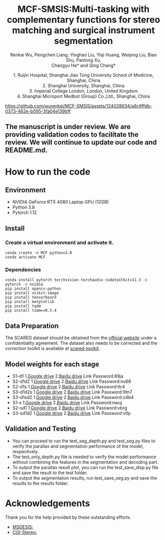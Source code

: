 <p align="center">
  <h1 align="center">MCF-SMSIS:Multi-tasking with complementary
functions for stereo matching and surgical
instrument segmentation</h1>
  <p align="center">
    Renkai Wu, Pengchen Liang, Yinghao Liu, Yiqi Huang, Weiping Liu, 
    Biao Shu, Panlong Xu,</br> Changyu He* and Qing Chang*
  </p>
    <p align="center">
      1. Ruijin Hospital, Shanghai Jiao Tong University School of Medicine, Shanghai, China</br>
      2. Shanghai University, Shanghai, China</br>
      3. Imperial College London, London, United Kingdom</br>
      4. Shanghai Microport Medbot (Group) Co.,Ltd., Shanghai, China</br>
  </p>
</p>


https://github.com/wurenkai/MCF-SMSIS/assets/124028634/a8c9ffdb-0373-462e-b095-3fa04e139bff


## The manuscript is under review. We are providing validation codes to facilitate the review. We will continue to update our code and README.md.

# How to run the code

## Environment
* NVIDIA GeForce RTX 4080 Laptop GPU (12GB)
* Python 3.8
* Pytorch 1.12

## Install

### Create a virtual environment and activate it.

```
conda create -n MCF python=3.8
conda activate MCF
```
### Dependencies

```
conda install pytorch torchvision torchaudio cudatoolkit=11.3 -c pytorch -c nvidia
pip install opencv-python
pip install scikit-image
pip install tensorboard
pip install matplotlib 
pip install tqdm
pip install timm==0.5.4
```

## Data Preparation
The SCARED dataset should be obtained from the [official website](https://endovissub2019-scared.grand-challenge.org) under a confidentiality agreement. The dataset also needs to be corrected and the correction toolkit is available at [scared-toolkit](https://github.com/dimitrisPs/scared_toolkit).

## Model weights for each stage
* S1-d1 1.[Google drive](https://drive.google.com/drive/folders/1B6wKN1_tN73lIU8A7fqttS1o_dYuuHjV?usp=sharing) 2.[Baidu drive](https://pan.baidu.com/s/10pc3kzAjKox0-X3tAr09AQ) Link Password:89ja
* S2-d1d2 1.[Google drive](https://drive.google.com/drive/folders/15zBJQlJAY9fUVwt30jIhhd3C3zKaEk3r?usp=sharing) 2.[Baidu drive](https://pan.baidu.com/s/1tN-gPFF5vpsvA2nDUxkIiQ) Link Password:nv68
* S2-d1s 1.[Google drive](https://drive.google.com/drive/folders/1Sp5056xOPavbX5PVq34qGqRqjU-gKls8?usp=sharing) 2.[Baidu drive](https://pan.baidu.com/s/1hsVqstrlpyKTrm7z9Z4AhQ) Link Password:ttr4
* S3-d1d2s 1.[Google drive](https://drive.google.com/drive/folders/1oPuwWfIxo7OuY_UtyATKb6K2vqvbOL5z?usp=sharing) 2.[Baidu drive](https://pan.baidu.com/s/14vDAdKWgtQ0yjMUQm7LwhQ) Link Password:9tn7
* S3-d1sd2 1.[Google drive](https://drive.google.com/drive/folders/1PbDCOqdT6aeYEJAxG_C3GXNXAhr1FobR?usp=sharing) 2.[Baidu drive](https://pan.baidu.com/s/1oHL0VyzA-Q5QwketT_BH6Q) Link Password:z4b4
* S1-s 1.[Google drive](https://drive.google.com/drive/folders/1hv40OOrS5A1585spTk9FswUvguYpLx3F?usp=sharing) 2.[Baidu drive](https://pan.baidu.com/s/1MHDzuRN_aBYXBx8BOpBQKA) Link Password:nwuj
* S2-sd1 1.[Google drive](https://drive.google.com/drive/folders/1RRWrirmgoC71DX-JCXfjGv2yftXUCfFQ?usp=sharing) 2.[Baidu drive](https://pan.baidu.com/s/1uf9lwODpyFqHwVjZSBI8OQ) Link Password:vbrg
* S3-sd1d2 1.[Google drive](https://drive.google.com/drive/folders/1MLZ1u2s1gljPPEwfI4u_Qo8wMLoNL9NV?usp=sharing) 2.[Baidu drive](https://pan.baidu.com/s/1n56244Umq3MVemcgQgBYQg) Link Password:vtlp


## Validation and Testing
* You can proceed to run the test_seg_depth.py and test_seg.py files to verify the parallax and segmentation performance of the model, respectively.
* The test_only_depth.py file is needed to verify the model performance without combining the features in the segmentation and decoding part.
* To output the parallax result plot, you can run the test_save_disp.py file and save the result to the test folder.
* To output the segmentation results, run test_save_seg.py and save the results to the results folder.



# Acknowledgements

Thank you for the help provided by these outstanding efforts.
* [MSDESIS:](https://github.com/dimitrisPs/msdesis)
* [CGI-Stereo:](https://github.com/gangweiX/CGI-Stereo)


